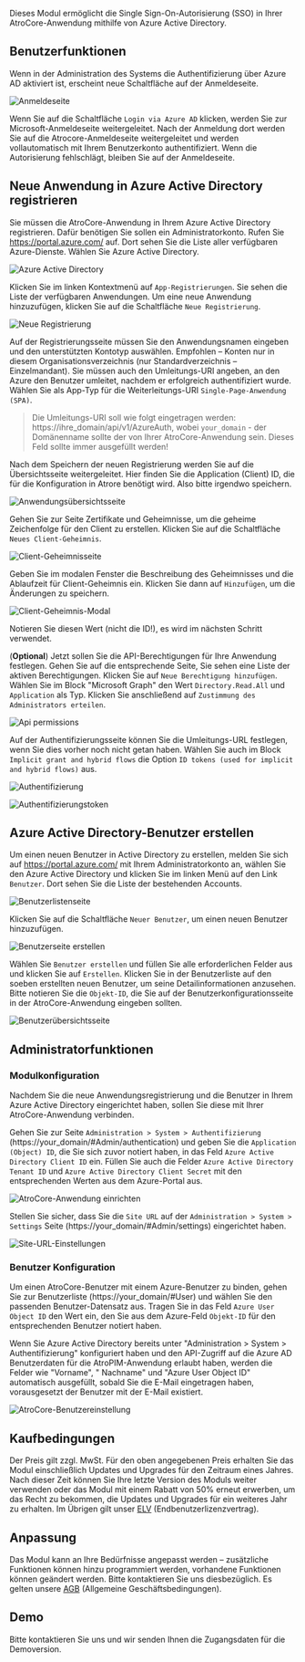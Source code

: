 Dieses Modul ermöglicht die Single Sign-On-Autorisierung (SSO) in Ihrer AtroCore-Anwendung mithilfe von Azure Active Directory.

## Benutzerfunktionen

Wenn in der Administration des Systems die Authentifizierung über Azure AD aktiviert ist, erscheint neue Schaltfläche auf der Anmeldeseite.

![Anmeldeseite](../../modules/_assets/azure-active-directory-sso/login-via-azure.png)

Wenn Sie auf die Schaltfläche `Login via Azure AD` klicken, werden Sie zur Microsoft-Anmeldeseite weitergeleitet. Nach der Anmeldung dort werden Sie auf die Atrocore-Anmeldeseite weitergeleitet und werden vollautomatisch mit Ihrem Benutzerkonto authentifiziert. Wenn die Autorisierung fehlschlägt, bleiben Sie auf der Anmeldeseite.

## Neue Anwendung in Azure Active Directory registrieren

Sie müssen die AtroCore-Anwendung in Ihrem Azure Active Directory registrieren. Dafür benötigen Sie sollen ein Administratorkonto. Rufen Sie https://portal.azure.com/ auf. Dort sehen Sie die Liste aller verfügbaren Azure-Dienste. Wählen Sie Azure Active Directory.

![Azure Active Directory](../../modules/_assets/azure-active-directory-sso/azure-active-directory.png)

Klicken Sie im linken Kontextmenü auf `App-Registrierungen`. Sie sehen die Liste der verfügbaren Anwendungen. Um eine neue Anwendung hinzuzufügen, klicken Sie auf die Schaltfläche `Neue Registrierung`.

![Neue Registrierung](../../modules/_assets/azure-active-directory-sso/app-registration-page.png)

Auf der Registrierungsseite müssen Sie den Anwendungsnamen eingeben und den unterstützten Kontotyp auswählen. Empfohlen – Konten nur in diesem Organisationsverzeichnis (nur Standardverzeichnis – Einzelmandant). Sie müssen auch den Umleitungs-URI angeben, an den Azure den Benutzer umleitet, nachdem er erfolgreich authentifiziert wurde. Wählen Sie als App-Typ für die Weiterleitungs-URI `Single-Page-Anwendung (SPA)`.

> Die Umleitungs-URI soll wie folgt eingetragen werden: https://ihre_domain/api/v1/AzureAuth, wobei `your_domain` - der Domänenname sollte der von Ihrer AtroCore-Anwendung sein. Dieses Feld sollte immer ausgefüllt werden!

Nach dem Speichern der neuen Registrierung werden Sie auf die Übersichtsseite weitergeleitet. Hier finden Sie die Application (Client) ID, die für die Konfiguration in Atrore benötigt wird. Also bitte irgendwo speichern.

![Anwendungsübersichtsseite](../../modules/_assets/azure-active-directory-sso/application-page.png)

Gehen Sie zur Seite Zertifikate und Geheimnisse, um die geheime Zeichenfolge für den Client zu erstellen. Klicken Sie auf die Schaltfläche `Neues Client-Geheimnis`.

![Client-Geheimnisseite](../../modules/_assets/azure-active-directory-sso/secrets-page.png)

Geben Sie im modalen Fenster die Beschreibung des Geheimnisses und die Ablaufzeit für Client-Geheimnis ein. Klicken Sie dann auf `Hinzufügen`, um die Änderungen zu speichern.

![Client-Geheimnis-Modal](../../modules/_assets/azure-active-directory-sso/create-secret.png)

Notieren Sie diesen Wert (nicht die ID!), es wird im nächsten Schritt verwendet.

(**Optional**) Jetzt sollen Sie die API-Berechtigungen für Ihre Anwendung festlegen. Gehen Sie auf die entsprechende Seite, Sie sehen eine Liste der aktiven Berechtigungen. Klicken Sie auf `Neue Berechtigung hinzufügen`. Wählen Sie im Block "Microsoft Graph" den Wert `Directory.Read.All` und `Application` als Typ. Klicken Sie anschließend auf `Zustimmung des Administrators erteilen`.

![Api permissions](../../modules/_assets/azure-active-directory-sso/api-permissions.png)

Auf der Authentifizierungsseite können Sie die Umleitungs-URL festlegen, wenn Sie dies vorher noch nicht getan haben. Wählen Sie auch im Block `Implicit grant and hybrid flows` die Option `ID tokens (used for implicit and hybrid flows)` aus.

![Authentifizierung](../../modules/_assets/azure-active-directory-sso/alternative-adding-redirect-url.png)

![Authentifizierungstoken](../../modules/_assets/azure-active-directory-sso/token-type-select.png)

## Azure Active Directory-Benutzer erstellen

Um einen neuen Benutzer in Active Directory zu erstellen, melden Sie sich auf https://portal.azure.com/ mit Ihrem Administratorkonto an, wählen Sie den Azure Active Directory  und klicken Sie im linken Menü auf den Link `Benutzer`. Dort sehen Sie die Liste der bestehenden Accounts.

![Benutzerlistenseite](../../modules/_assets/azure-active-directory-sso/add-user.png)

Klicken Sie auf die Schaltfläche `Neuer Benutzer`, um einen neuen Benutzer hinzuzufügen.

![Benutzerseite erstellen](../../modules/_assets/azure-active-directory-sso/create-user-page.png)

Wählen Sie `Benutzer erstellen` und füllen Sie alle erforderlichen Felder aus und klicken Sie auf `Erstellen`. Klicken Sie in der Benutzerliste auf den soeben erstellten neuen Benutzer, um seine Detailinformationen anzusehen. Bitte notieren Sie die `Objekt-ID`, die Sie auf der Benutzerkonfigurationsseite in der AtroCore-Anwendung eingeben sollten.

![Benutzerübersichtsseite](../../modules/_assets/azure-active-directory-sso/user-overview-page.png)

## Administratorfunktionen

### Modulkonfiguration

Nachdem Sie die neue Anwendungsregistrierung und die Benutzer in Ihrem Azure Active Directory eingerichtet haben, sollen Sie diese mit Ihrer AtroCore-Anwendung verbinden.

Gehen Sie zur Seite `Administration > System > Authentifizierung` (https://your_domain/#Admin/authentication) und geben Sie die `Application (Object) ID`, die Sie sich zuvor notiert haben, in das Feld `Azure Active Directory Client ID` ein. Füllen Sie auch die Felder `Azure Active Directory Tenant ID` und `Azure Active Directory Client Secret` mit den entsprechenden Werten aus dem Azure-Portal aus.

![AtroCore-Anwendung einrichten](../../modules/_assets/azure-active-directory-sso/atrocore-azure-settings.png)

Stellen Sie sicher, dass Sie die `Site URL` auf der `Administration > System > Settings` Seite (https://your_domain/#Admin/settings) eingerichtet haben.

![Site-URL-Einstellungen](../../modules/_assets/azure-active-directory-sso/site-settings.png)

### Benutzer Konfiguration

Um einen AtroCore-Benutzer mit einem Azure-Benutzer zu binden, gehen Sie zur Benutzerliste (https://your_domain/#User) und wählen Sie den passenden Benutzer-Datensatz aus. Tragen Sie in das Feld `Azure User Object ID` den Wert ein, den Sie aus dem Azure-Feld `Objekt-ID` für den entsprechenden Benutzer notiert haben. 

Wenn Sie Azure Active Directory bereits unter "Administration > System > Authentifizierung" konfiguriert haben und den API-Zugriff auf die Azure AD Benutzerdaten für die AtroPIM-Anwendung erlaubt haben, werden die Felder wie "Vorname", " Nachname" und "Azure User Object ID" automatisch ausgefüllt, sobald Sie die E-Mail eingetragen haben, vorausgesetzt der Benutzer mit der E-Mail existiert.

![AtroCore-Benutzereinstellung](../../modules/_assets/azure-active-directory-sso/atrocore-user-settings.png)

## Kaufbedingungen
Der Preis gilt zzgl. MwSt. Für den oben angegebenen Preis erhalten Sie das Modul einschließlich Updates und Upgrades für den Zeitraum eines Jahres. Nach dieser Zeit können Sie Ihre letzte Version des Moduls weiter verwenden oder das Modul mit einem Rabatt von 50% erneut erwerben, um das Recht zu bekommen, die Updates und Upgrades für ein weiteres Jahr zu erhalten. Im Übrigen gilt unser [ELV](https://atropim.com/de/elv) (Endbenutzerlizenzvertrag). 

## Anpassung
Das Modul kann an Ihre Bedürfnisse angepasst werden – zusätzliche Funktionen können hinzu programmiert werden, vorhandene Funktionen können geändert werden. Bitte kontaktieren Sie uns diesbezüglich. Es gelten unsere [AGB](https://atropim.com/de/agb) (Allgemeine Geschäftsbedingungen).

## Demo
Bitte kontaktieren Sie uns und wir senden Ihnen die Zugangsdaten für die Demoversion.
